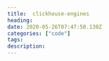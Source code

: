 ```yaml
---
title:  clickhouse-engines
heading:
date: 2020-05-26T07:47:50.130Z
categories: ["code"]
tags: 
description: 
---
```


